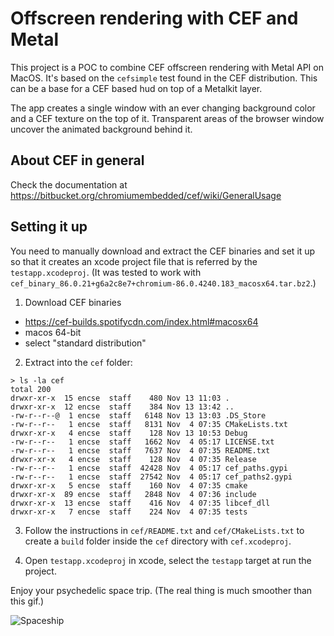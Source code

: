 # Offscreen rendering with CEF and Metal

This project is a POC to combine CEF offscreen rendering with Metal API on MacOS. It's based on the `cefsimple` test found in the CEF distribution. This can be a base for a CEF based hud on top of a Metalkit layer.

The app creates a single window with an ever changing background color and a CEF texture on the top of it. Transparent areas of the browser window uncover
the animated background behind it.

## About CEF in general
Check the documentation at https://bitbucket.org/chromiumembedded/cef/wiki/GeneralUsage


## Setting it up
You need to manually download and extract the CEF binaries and set it up so that it creates an xcode project file that is referred by the `testapp.xcodeproj`. 
(It was tested to work with `cef_binary_86.0.21+g6a2c8e7+chromium-86.0.4240.183_macosx64.tar.bz2`.)

1. Download CEF binaries

- https://cef-builds.spotifycdn.com/index.html#macosx64
- macos 64-bit
- select "standard distribution"

2. Extract into the `cef` folder:

```
> ls -la cef
total 200
drwxr-xr-x  15 encse  staff    480 Nov 13 11:03 .
drwxr-xr-x  12 encse  staff    384 Nov 13 13:42 ..
-rw-r--r--@  1 encse  staff   6148 Nov 13 13:03 .DS_Store
-rw-r--r--   1 encse  staff   8131 Nov  4 07:35 CMakeLists.txt
drwxr-xr-x   4 encse  staff    128 Nov 13 10:53 Debug
-rw-r--r--   1 encse  staff   1662 Nov  4 05:17 LICENSE.txt
-rw-r--r--   1 encse  staff   7637 Nov  4 07:35 README.txt
drwxr-xr-x   4 encse  staff    128 Nov  4 07:35 Release
-rw-r--r--   1 encse  staff  42428 Nov  4 05:17 cef_paths.gypi
-rw-r--r--   1 encse  staff  27542 Nov  4 05:17 cef_paths2.gypi
drwxr-xr-x   5 encse  staff    160 Nov  4 07:35 cmake
drwxr-xr-x  89 encse  staff   2848 Nov  4 07:36 include
drwxr-xr-x  13 encse  staff    416 Nov  4 07:35 libcef_dll
drwxr-xr-x   7 encse  staff    224 Nov  4 07:35 tests
```

3. Follow the instructions in `cef/README.txt` and `cef/CMakeLists.txt` to create a `build` folder inside the `cef` directory with `cef.xcodeproj`.

4. Open `testapp.xcodeproj` in xcode, select the `testapp` target at run the project.

Enjoy your psychedelic space trip. (The real thing is much smoother than this gif.)

![Spaceship](./spaceship.gif "Spaceship")
